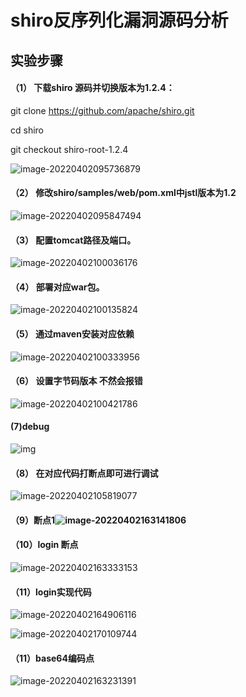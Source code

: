# shiro反序列化漏洞源码分析

## 实验步骤

#### （1） 下载shiro 源码并切换版本为1.2.4：

git clone https://github.com/apache/shiro.git

cd shiro

git checkout shiro-root-1.2.4

![image-20220402095736879](https://tva1.sinaimg.cn/large/e6c9d24egy1h0v57smopej20j80c875z.jpg) 

#### （2） 修改shiro/samples/web/pom.xml中jstl版本为1.2

![image-20220402095847494](https://tva1.sinaimg.cn/large/e6c9d24egy1h0v5912y1sj20ln0ik0ug.jpg) 

#### （3） 配置tomcat路径及端口。

![image-20220402100036176](https://tva1.sinaimg.cn/large/e6c9d24egy1h0v5awib8xj20sy0m5dhs.jpg) 

#### （4） 部署对应war包。

![image-20220402100135824](https://tva1.sinaimg.cn/large/e6c9d24egy1h0v5bya1foj20tb0k7gn0.jpg) 

#### （5） 通过maven安装对应依赖

![image-20220402100333956](https://tva1.sinaimg.cn/large/e6c9d24egy1h0v5dzm6rtj20hs0h3q47.jpg) 

#### （6） 设置字节码版本 不然会报错

![image-20220402100421786](https://tva1.sinaimg.cn/large/e6c9d24egy1h0v5etonybj20r20jvwgh.jpg)

#### (7)debug

![img](https://tva1.sinaimg.cn/large/e6c9d24egy1h0v570orz4j21f60u0abm.jpg) 

#### （8） 在对应代码打断点即可进行调试

![image-20220402105819077](https://tva1.sinaimg.cn/large/e6c9d24ely1h0v6yytsw1j20z60o0gnv.jpg)

####  （9）断点1![image-20220402163141806](https://tva1.sinaimg.cn/large/e6c9d24egy1h0vglufzwdj20wy0nxq69.jpg)

#### （10）login 断点

![image-20220402163333153](https://tva1.sinaimg.cn/large/e6c9d24egy1h0vgnrwytlj20ux09ugmr.jpg)

#### （11）login实现代码

![image-20220402164906116](https://tva1.sinaimg.cn/large/e6c9d24egy1h0vh3yganbj20vv09ogmv.jpg)

![image-20220402170109744](https://tva1.sinaimg.cn/large/e6c9d24egy1h0vhgibddlj20s7046q3n.jpg)

#### （11）base64编码点

![image-20220402163231391](https://tva1.sinaimg.cn/large/e6c9d24egy1h0vgmoy84wj20ue062wf2.jpg)
